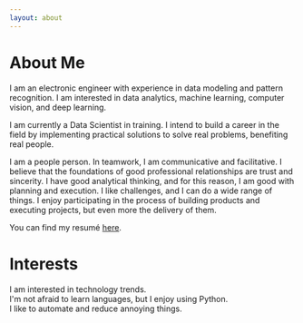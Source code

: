 ```yaml
---
layout: about 
---
```


# About Me
I am an electronic engineer with experience in data modeling and pattern recognition. I am interested in data analytics, machine learning, computer vision, and deep learning. 

I am currently a Data Scientist in training. I intend to build a career in the field by implementing practical solutions to solve real problems, benefiting real people.

I am a people person. In teamwork, I am communicative and facilitative. I believe that the foundations of good professional relationships are trust and sincerity. I have good analytical thinking, and for this reason, I am good with planning and execution. I like challenges, and I can do a wide range of things. I enjoy participating in the process of building products and executing projects, but even more the delivery of them.  

You can find my resumé [here](/assets/pdfs/currículo.pdf).

# Interests
I am interested in technology trends.  
I'm not afraid to learn languages, but I enjoy using Python.  
I like to automate and reduce annoying things.  
